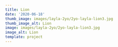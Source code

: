 ```yaml
--- 
title: Lion
date: '2020-06-18'
thumb_image: images/layla-2yo/2yo-layla-lion3.jpg
thumb_image_alt: Lion
image: images/layla-2yo/2yo-layla-lion3.jpg
image_alt: Lion
template: project
---
```



